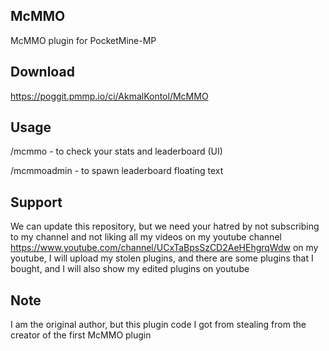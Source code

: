 ## McMMO
McMMO plugin for PocketMine-MP

## Download
https://poggit.pmmp.io/ci/AkmalKontol/McMMO

## Usage
/mcmmo - to check your stats and leaderboard (UI)

/mcmmoadmin - to spawn leaderboard floating text

## Support
We can update this repository, but we need your hatred by not subscribing to my channel and not liking all my videos on my youtube channel https://www.youtube.com/channel/UCxTaBpsSzCD2AeHEhgrqWdw
on my youtube, I will upload my stolen plugins, and there are some plugins that I bought, and I will also show my edited plugins on youtube

## Note
I am the original author, but this plugin code I got from stealing from the creator of the first McMMO plugin